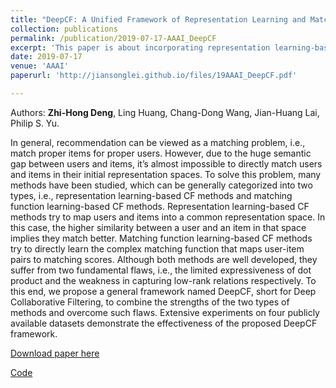 ```yaml
---
title: "DeepCF: A Unified Framework of Representation Learning and Matching Function Learning in Recommender System"
collection: publications
permalink: /publication/2019-07-17-AAAI_DeepCF
excerpt: 'This paper is about incorporating representation learning-based methods and matching function learning-based methods in collaborative filtering. Python code is available.'
date: 2019-07-17
venue: 'AAAI'
paperurl: 'http://jiansonglei.github.io/files/19AAAI_DeepCF.pdf'

---
```

Authors: **Zhi-Hong Deng**, Ling Huang, Chang-Dong Wang, Jian-Huang Lai, Philip S. Yu.

In general, recommendation can be viewed as a matching problem, i.e., match proper items for proper users. However, due to the huge semantic gap between users and items, it’s almost impossible to directly match users and items in their initial representation spaces. To solve this problem, many methods have been studied, which can be generally categorized into two types, i.e., representation learning-based CF methods and matching function learning-based CF methods. Representation learning-based CF methods try to map users and items into a common representation space. In this case, the higher similarity between a user and an item in that space implies they match better. Matching function learning-based CF methods try to directly learn the complex matching function that maps user-item pairs to matching scores. Although both methods are well developed, they suffer from two fundamental flaws, i.e., the limited expressiveness of dot product and the weakness in capturing low-rank relations respectively. To this end, we propose a general framework named DeepCF, short for Deep Collaborative Filtering, to combine the strengths of the two types of methods and overcome such flaws. Extensive experiments on four publicly available datasets demonstrate the effectiveness of the proposed DeepCF framework.

[Download paper here](http://jiansonglei.github.io/files/19AAAI_DeepCF.pdf)

[Code](https://github.com/familyld/DeepCF)

